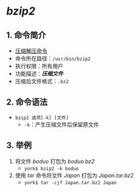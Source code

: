# *bzip2*

## 1. 命令简介

- <u>压缩解压命令</u>
- 命令所在路径：`/usr/bin/bzip2`
- 执行权限：所有用户
- 功能描述：***压缩文件***
- 压缩后文件格式：`.bz2`

## 2. 命令语法

- `bzip2 选项[-k] [文件]`
    - `-k`：产生压缩文件后保留原文件

## 3. 举例

1. 将文件 *boduo* 打包为 *boduo.bz2*
    - `york$ bzip2 -k boduo`
2. 使用 *tar* 命令将文件 *Japan* 打包为 *Japan.tar.bz2*
    - `york$ tar -cjf Japan.tar.bz2 Japan`